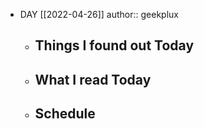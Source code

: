 - DAY [[2022-04-26]]
  author:: geekplux
	- ## Things I found out Today
	- ## What I read Today
	- ## Schedule